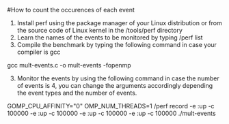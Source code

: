 #How to count the occurences of each event
1. Install perf using the package manager of your Linux distribution or from the source code of Linux kernel in the <linux-root-directory>/tools/perf directory
2. Learn the names of the events to be monitored by typing <path-to-perf-binary>/perf list
3. Compile the benchmark by typing the following command in case your compiler is gcc

gcc mult-events.c -o mult-events -fopenmp 

3. Monitor the events by using the following command in case the number of events is 4, 
you can change the arguments accordingly depending the event types and the number of events.

GOMP_CPU_AFFINITY="0" OMP_NUM_THREADS=1  <path-to-perf-binary>/perf record -e <name-of-event-1>:up -c 100000 -e <name-of-event-2>:up -c 100000 -e <name-of-event-3>:up -c 100000 -e <name-of-event-4>:up -c 100000  ./mult-events
